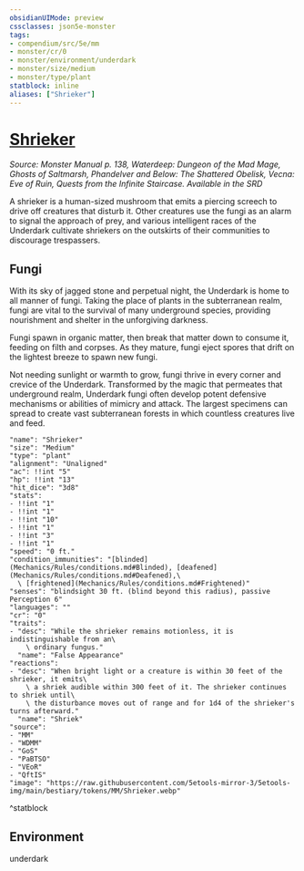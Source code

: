 ```yaml
---
obsidianUIMode: preview
cssclasses: json5e-monster
tags:
- compendium/src/5e/mm
- monster/cr/0
- monster/environment/underdark
- monster/size/medium
- monster/type/plant
statblock: inline
aliases: ["Shrieker"]
---
```

# [Shrieker](Mechanics\bestiary\plant/shrieker.md)
*Source: Monster Manual p. 138, Waterdeep: Dungeon of the Mad Mage, Ghosts of Saltmarsh, Phandelver and Below: The Shattered Obelisk, Vecna: Eve of Ruin, Quests from the Infinite Staircase. Available in the <span title='Systems Reference Document (5.1)'>SRD</span>*  

A shrieker is a human-sized mushroom that emits a piercing screech to drive off creatures that disturb it. Other creatures use the fungi as an alarm to signal the approach of prey, and various intelligent races of the Underdark cultivate shriekers on the outskirts of their communities to discourage trespassers.

## Fungi

With its sky of jagged stone and perpetual night, the Underdark is home to all manner of fungi. Taking the place of plants in the subterranean realm, fungi are vital to the survival of many underground species, providing nourishment and shelter in the unforgiving darkness.

Fungi spawn in organic matter, then break that matter down to consume it, feeding on filth and corpses. As they mature, fungi eject spores that drift on the lightest breeze to spawn new fungi.

Not needing sunlight or warmth to grow, fungi thrive in every corner and crevice of the Underdark. Transformed by the magic that permeates that underground realm, Underdark fungi often develop potent defensive mechanisms or abilities of mimicry and attack. The largest specimens can spread to create vast subterranean forests in which countless creatures live and feed.

```statblock
"name": "Shrieker"
"size": "Medium"
"type": "plant"
"alignment": "Unaligned"
"ac": !!int "5"
"hp": !!int "13"
"hit_dice": "3d8"
"stats":
- !!int "1"
- !!int "1"
- !!int "10"
- !!int "1"
- !!int "3"
- !!int "1"
"speed": "0 ft."
"condition_immunities": "[blinded](Mechanics/Rules/conditions.md#Blinded), [deafened](Mechanics/Rules/conditions.md#Deafened),\
  \ [frightened](Mechanics/Rules/conditions.md#Frightened)"
"senses": "blindsight 30 ft. (blind beyond this radius), passive Perception 6"
"languages": ""
"cr": "0"
"traits":
- "desc": "While the shrieker remains motionless, it is indistinguishable from an\
    \ ordinary fungus."
  "name": "False Appearance"
"reactions":
- "desc": "When bright light or a creature is within 30 feet of the shrieker, it emits\
    \ a shriek audible within 300 feet of it. The shrieker continues to shriek until\
    \ the disturbance moves out of range and for 1d4 of the shrieker's turns afterward."
  "name": "Shriek"
"source":
- "MM"
- "WDMM"
- "GoS"
- "PaBTSO"
- "VEoR"
- "QftIS"
"image": "https://raw.githubusercontent.com/5etools-mirror-3/5etools-img/main/bestiary/tokens/MM/Shrieker.webp"
```
^statblock

## Environment

underdark